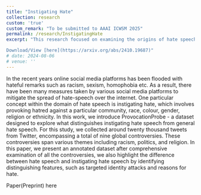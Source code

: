```yaml
---
title: "Instigating Hate"
collection: research
custom: 'true'
custom_remark: "To be submitted to AAAI ICWSM 2025"
permalink: /research/InstigatingHate
excerpt: "This research focused on examining the origins of hate speech and the underlying reasons behind it. Tweets related to various controversial events were analyzed, with each event's context carefully studied to ensure accurate interpretation. Each tweet was individually evaluated to determine whether it incited hate. Additionally, the study explored key differences between hate-instigating content and conventional hate speech.

Download/View [here](https://arxiv.org/abs/2410.19687)"
# date: 2024-08-06
# venue: ''
---
```


<style>

/* Style the counter cards */
.card {
<!--   box-shadow: 0 4px 8px 0 rgba(0, 0, 0, 0.2); /* this adds the "card" effect */ -->
  padding: 16px;
<!--   text-align: center; -->
<!--   background-color: #f1f1f1; -->
}

a:link {
  text-decoration: none;
}
</style>

In the recent years online social media platforms has been flooded with hateful remarks such as racism, sexism, homophobia etc. As a result, there have been many measures taken by various social media platforms to mitigate the spread of hate-speech over the internet. One particular concept within the domain of hate speech is instigating hate, which involves provoking hatred against a particular community, race, colour, gender, religion or ethnicity. In this work, we introduce ProvocationProbe - a dataset designed to explore what distinguishes instigating hate speech from general hate speech. For this study, we collected around twenty thousand tweets from Twitter, encompassing a total of nine global controversies. These controversies span various themes including racism, politics, and religion. In this paper, we present an annotated dataset after comprehensive examination of all the controversies, we also highlight the difference between hate speech and instigating hate speech by identifying distinguishing features, such as targeted identity attacks and reasons for hate.  

Paper(Preprint) [here](https://arxiv.org/abs/2410.19687)
